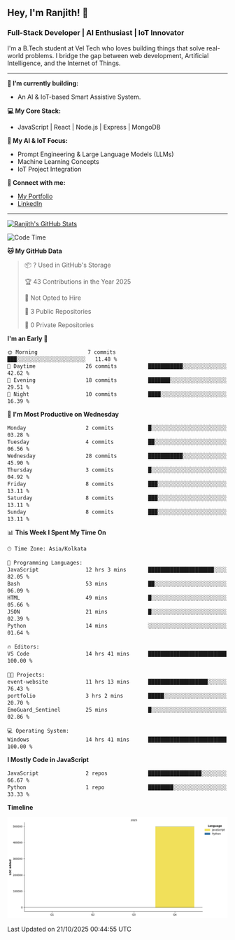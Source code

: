 ## Hey, I'm Ranjith! 👋

### Full-Stack Developer | AI Enthusiast | IoT Innovator

I'm a B.Tech student at Vel Tech who loves building things that solve real-world problems. I bridge the gap between web development, Artificial Intelligence, and the Internet of Things.

---

**🔭 I’m currently building:**
* An AI & IoT-based Smart Assistive System.

**💻 My Core Stack:**
* JavaScript | React | Node.js | Express | MongoDB

**🤖 My AI & IoT Focus:**
* Prompt Engineering & Large Language Models (LLMs)
* Machine Learning Concepts
* IoT Project Integration

**🔗 Connect with me:**
* [My Portfolio](https://ranjith-portfolio-2123f.web.app/)
* [LinkedIn](https://www.linkedin.com/in/ranjith-j-835ab0343/)

---
[![Ranjith's GitHub Stats](https://github-readme-stats.vercel.app/api?username=Ranjikutti&show_icons=true&theme=tokyonight&hide_border=true&count_private=true)](https://github.com/Ranjikutti)

<!--START_SECTION:waka-->
![Code Time](http://img.shields.io/badge/Code%20Time-14%20hrs%2041%20mins-blue)

**🐱 My GitHub Data** 

> 📦 ? Used in GitHub's Storage 
 > 
> 🏆 43 Contributions in the Year 2025
 > 
> 🚫 Not Opted to Hire
 > 
> 📜 3 Public Repositories 
 > 
> 🔑 0 Private Repositories 
 > 
**I'm an Early 🐤** 

```text
🌞 Morning                7 commits           ███░░░░░░░░░░░░░░░░░░░░░░   11.48 % 
🌆 Daytime                26 commits          ███████████░░░░░░░░░░░░░░   42.62 % 
🌃 Evening                18 commits          ███████░░░░░░░░░░░░░░░░░░   29.51 % 
🌙 Night                  10 commits          ████░░░░░░░░░░░░░░░░░░░░░   16.39 % 
```
📅 **I'm Most Productive on Wednesday** 

```text
Monday                   2 commits           █░░░░░░░░░░░░░░░░░░░░░░░░   03.28 % 
Tuesday                  4 commits           ██░░░░░░░░░░░░░░░░░░░░░░░   06.56 % 
Wednesday                28 commits          ███████████░░░░░░░░░░░░░░   45.90 % 
Thursday                 3 commits           █░░░░░░░░░░░░░░░░░░░░░░░░   04.92 % 
Friday                   8 commits           ███░░░░░░░░░░░░░░░░░░░░░░   13.11 % 
Saturday                 8 commits           ███░░░░░░░░░░░░░░░░░░░░░░   13.11 % 
Sunday                   8 commits           ███░░░░░░░░░░░░░░░░░░░░░░   13.11 % 
```


📊 **This Week I Spent My Time On** 

```text
🕑︎ Time Zone: Asia/Kolkata

💬 Programming Languages: 
JavaScript               12 hrs 3 mins       █████████████████████░░░░   82.05 % 
Bash                     53 mins             ██░░░░░░░░░░░░░░░░░░░░░░░   06.09 % 
HTML                     49 mins             █░░░░░░░░░░░░░░░░░░░░░░░░   05.66 % 
JSON                     21 mins             █░░░░░░░░░░░░░░░░░░░░░░░░   02.39 % 
Python                   14 mins             ░░░░░░░░░░░░░░░░░░░░░░░░░   01.64 % 

🔥 Editors: 
VS Code                  14 hrs 41 mins      █████████████████████████   100.00 % 

🐱‍💻 Projects: 
event-website            11 hrs 13 mins      ███████████████████░░░░░░   76.43 % 
portfolio                3 hrs 2 mins        █████░░░░░░░░░░░░░░░░░░░░   20.70 % 
EmoGuard_Sentinel        25 mins             █░░░░░░░░░░░░░░░░░░░░░░░░   02.86 % 

💻 Operating System: 
Windows                  14 hrs 41 mins      █████████████████████████   100.00 % 
```

**I Mostly Code in JavaScript** 

```text
JavaScript               2 repos             █████████████████░░░░░░░░   66.67 % 
Python                   1 repo              ████████░░░░░░░░░░░░░░░░░   33.33 % 
```



**Timeline**

![Lines of Code chart](https://raw.githubusercontent.com/Ranjikutti/Ranjikutti/main/assets/bar_graph.png)


 Last Updated on 21/10/2025 00:44:55 UTC
<!--END_SECTION:waka-->
